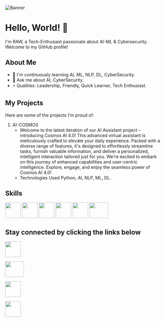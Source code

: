 ![Banner](https://github.com/RAW-si18/RAW-si18/blob/main/banner_linkedIn.png)
# Hello, World! 👋
I'm RAW, a Tech-Enthusiast passionate about AI-ML & Cybersecurity. Welcome to my GitHub profile!

## About Me

- 🌱 I'm continuously learning AI, ML, NLP, DL, CyberSecurity.
- 💬 Ask me about AI, CyberSecurity.
- ⚡ Qualities: Leadership, Friendly, Quick Learner, Tech Enthusiast.

## My Projects

Here are some of the projects I'm proud of:

1. AI-COSMOS
   - Welcome to the latest iteration of our AI Assistant project – introducing Cosmos AI 4.0! This advanced virtual assistant is meticulously crafted to elevate your daily experience. Packed with a diverse range of features, it's designed to effortlessly streamline tasks, furnish valuable information, and deliver a personalized, intelligent interaction tailored just for you. We're excited to embark on this journey of enhanced capabilities and user-centric intelligence. Explore, engage, and enjoy the seamless power of Cosmos AI 4.0!
   - Technologies Used Python, AI, NLP, ML, DL.

## Skills
<img src="https://github.com/RAW-si18/RAW-si18/blob/main/python.png" width="50" height="50">      <img src="https://github.com/RAW-si18/RAW-si18/blob/main/C%2B%2B.png" width="50" height="50">      <img src="https://github.com/RAW-si18/RAW-si18/blob/main/c.png" width="50" height="50">      <img src="https://github.com/RAW-si18/RAW-si18/blob/main/android_studio.png" width="50" height="50">      <img src="https://github.com/RAW-si18/RAW-si18/blob/main/canva.webp" width="50" height="50">      <img src="https://github.com/RAW-si18/RAW-si18/blob/main/autocad.png" width="60" height="50">



## Stay connected by clicking the links below

[<img src="https://github.com/RAW-si18/RAW-si18/blob/main/linkedIn.png" width="50" height="50">](www.linkedin.com/in/ryanmadhuwala)

[<img src="https://github.com/RAW-si18/RAW-si18/blob/main/gmail.png" width="60" height="50">](intelligencecosmos@gmail.com)

[<img src="https://github.com/RAW-si18/RAW-si18/blob/main/x.png" width="50" height="50">](https://twitter.com/RAWsi_18)

[<img src="https://github.com/RAW-si18/RAW-si18/blob/main/insta.webp" width="50" height="50">](https://www.instagram.com/raw_si18?igsh=Y3NwaWxwM2JkY215)
